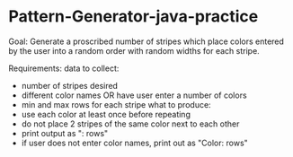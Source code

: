 # Pattern-Generator-java-practice

Goal:
Generate a proscribed number of stripes which place colors entered by the user into a random order with random widths for each stripe.

Requirements:
data to collect:
- number of stripes desired
- different color names OR have user enter a number of colors
- min and max rows for each stripe
what to produce:
- use each color at least once before repeating
- do not place 2 stripes of the same color next to each other
- print output as "<color>: <number of rows> rows"
- if user does not enter color names, print out as "Color<color number>: <number of rows> rows"

